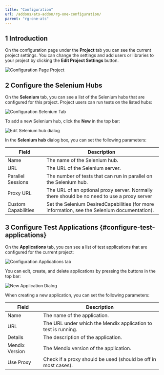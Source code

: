 ```yaml
---
title: "Configuration"
url: /addons/ats-addon/rg-one-configuration/
parent: "rg-one-ats"
---
```


## 1 Introduction

On the configuration page under the **Project** tab you can see the current project settings. You can change the settings and add users or libraries to your project by clicking the **Edit Project Settings** button.

![Configuration Page Project](/attachments/addons/ats-addon//rg-ats/rg-one-ats/rg-one-configuration/21168209.png)

## 2 Configure the Selenium Hubs

On the **Selenium** tab, you can see a list of the Selenium hubs that are configured for this project. Project users can run tests on the listed hubs:

![Configuration Selenium Tab](/attachments/addons/ats-addon//rg-ats/rg-one-ats/rg-one-configuration/21168210.png)

To add a new Selenium hub, click the **New** in the top bar:

![Edit Selenium hub dialog](/attachments/addons/ats-addon//rg-ats/rg-one-ats/rg-one-configuration/21168211.png)

In the **Selenium hub** dialog box, you can set the following parameters:

Field | Description
--- | ---
Name | The name of the Selenium hub.
URL | The URL of the Selenium server.
Parallel Sessions | The number of tests that can run in parallel on the Selenium hub.
Proxy URL | The URL of an optional proxy server. Normally there should be no need to use a proxy server
Custom Capabilities | Set the Selenium DesiredCapabilities (for more information, see the Selenium documentation).

## 3 Configure Test Applications {#configure-test-applications}

On the **Applications** tab, you can see a list of test applications that are configured for the current project:

![Configuration Applications tab](/attachments/addons/ats-addon//rg-ats/rg-one-ats/rg-one-configuration/21168212.png)

You can edit, create, and delete applications by pressing the buttons in the top bar:

![New Application Dialog](/attachments/addons/ats-addon//rg-ats/rg-one-ats/rg-one-configuration/21168213.png)

When creating a new application, you can set the following parameters:

Field | Description
--- | ---
Name | The name of the application.
URL | The URL under which the Mendix application to test is running.
Details | The description of the application.
Mendix Version | The Mendix version of the application.
Use Proxy | Check if a proxy should be used (should be off in most cases).

